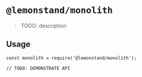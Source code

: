 # `@lemonstand/monolith`

> TODO: description

## Usage

```
const monolith = require('@lemonstand/monolith');

// TODO: DEMONSTRATE API
```
